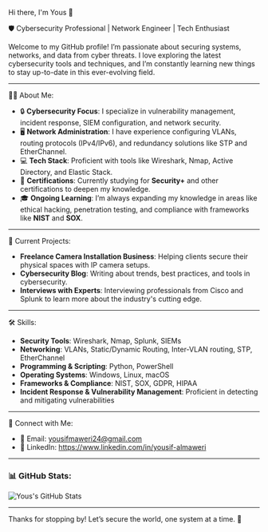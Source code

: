 Hi there, I'm Yous 👋

🛡️ Cybersecurity Professional | Network Engineer | Tech Enthusiast

Welcome to my GitHub profile! I’m passionate about securing systems, networks, and data from cyber threats. I love exploring the latest cybersecurity tools and techniques, and I’m constantly learning new things to stay up-to-date in this ever-evolving field.

---

🧑‍💻 About Me:
- 🔒 **Cybersecurity Focus**: I specialize in vulnerability management, incident response, SIEM configuration, and network security.
- 🖥️ **Network Administration**: I have experience configuring VLANs, routing protocols (IPv4/IPv6), and redundancy solutions like STP and EtherChannel.
- 💻 **Tech Stack**: Proficient with tools like Wireshark, Nmap, Active Directory, and Elastic Stack.
- 📜 **Certifications**: Currently studying for **Security+** and other certifications to deepen my knowledge.
- 🎓 **Ongoing Learning**: I’m always expanding my knowledge in areas like ethical hacking, penetration testing, and compliance with frameworks like **NIST** and **SOX**.

---

 💼 Current Projects:
- **Freelance Camera Installation Business**: Helping clients secure their physical spaces with IP camera setups.
- **Cybersecurity Blog**: Writing about trends, best practices, and tools in cybersecurity.
- **Interviews with Experts**: Interviewing professionals from Cisco and Splunk to learn more about the industry's cutting edge.

---

 🛠️ Skills:
- **Security Tools**: Wireshark, Nmap, Splunk, SIEMs
- **Networking**: VLANs, Static/Dynamic Routing, Inter-VLAN routing, STP, EtherChannel
- **Programming & Scripting**: Python, PowerShell
- **Operating Systems**: Windows, Linux, macOS
- **Frameworks & Compliance**: NIST, SOX, GDPR, HIPAA
- **Incident Response & Vulnerability Management**: Proficient in detecting and mitigating vulnerabilities

---

🤝 Connect with Me:
- 📧 Email: yousifmaweri24@gmail.com
- 💼 LinkedIn: https://www.linkedin.com/in/yousif-almaweri

---

### 📊 GitHub Stats:
![Yous's GitHub Stats](https://github-readme-stats.vercel.app/api?username=YousifAlmaweri&show_icons=true&theme=radical)

---

Thanks for stopping by! Let’s secure the world, one system at a time. 🔐

<!---
YousifAlmaweri/YousifAlmaweri is a ✨ special ✨ repository because its `README.md` (this file) appears on your GitHub profile.
You can click the Preview link to take a look at your changes.
--->
